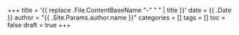 +++
title = '{{ replace .File.ContentBaseName "-" " " | title }}'
date = {{ .Date }}
author = "{{ .Site.Params.author.name }}"
categories = []
tags = []
toc = false
draft = true
+++
